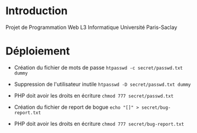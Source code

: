 # Introduction
Projet de Programmation Web L3 Informatique Université Paris-Saclay

# Déploiement

* Création du fichier de mots de passe 
`htpasswd -c secret/passwd.txt dummy`
* Suppression de l'utilisateur inutile
`htpasswd -D secret/passwd.txt dummy`
* PHP doit avoir les droits en écriture
`chmod 777 secret/passwd.txt`

* Création du fichier de report de bogue
`echo "[]" > secret/bug-report.txt`
* PHP doit avoir les droits en écriture
`chmod 777 secret/bug-report.txt`

